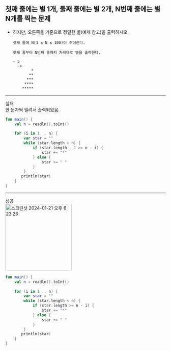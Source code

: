 ## 첫째 줄에는 별 1개, 둘째 줄에는 별 2개, N번째 줄에는 별 N개를 찍는 문제

  - 하지만, 오른쪽을 기준으로 정렬한 별(예제 참고)을 출력하시오.

        첫째 줄에 N(1 ≤ N ≤ 100)이 주어진다.

        첫째 줄부터 N번째 줄까지 차례대로 별을 출력한다.

        - 5
          ->
                *
               **
              ***
             ****
            *****

---------------------
실패  
한 문자씩 밀려서 출력되었음.
```kotlin
fun main() {
    val n = readln().toInt()
    
    for (i in 1 .. n) {
    	var star = ""
        while (star.length < n) {
            if (star.length - 1 >= n - i) {
                star += "*"
            } else {
            	star += " "
            }
        }
       println(star)
    }
}
```

---------------------
성공  
<img width="208" alt="스크린샷 2024-01-21 오후 6 23 26" src="https://github.com/21dbwls12/TIL/assets/139525941/73fc6f88-e7c9-4bc9-b38f-ef1366006bf1">

```kotlin
fun main() {
    val n = readln().toInt()
    
    for (i in 1 .. n) {
    	var star = ""
        while (star.length < n) {
            if (star.length >= n - i) {
                star += "*"
            } else {
            	star += " "
            }
        }
       println(star)
    }
}
```
